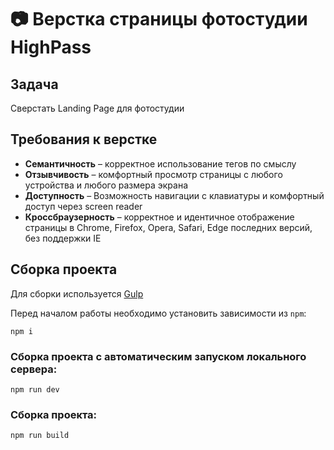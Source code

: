 # 📷 Верстка страницы фотостудии HighPass

## Задача

Сверстать Landing Page для фотостудии

## Требования к верстке

- **Семантичность** – корректное использование тегов по смыслу
- **Отзывчивость** – комфортный просмотр страницы с любого устройства и любого размера экрана
- **Доступность** – Возможность навигации с клавиатуры и комфортный доступ через screen reader
- **Кроссбраузерность** – корректное и идентичное отображение страницы в Chrome, Firefox, Opera, Safari, Edge последних версий, без поддержки IE

## Сборка проекта

Для сборки используется [Gulp](https://github.com/gulpjs/gulp)

Перед началом работы необходимо установить зависимости из `npm`:

```
npm i
```

### Сборка проекта с автоматическим запуском локального сервера:

```
npm run dev
```

### Сборка проекта:

```
npm run build
```
